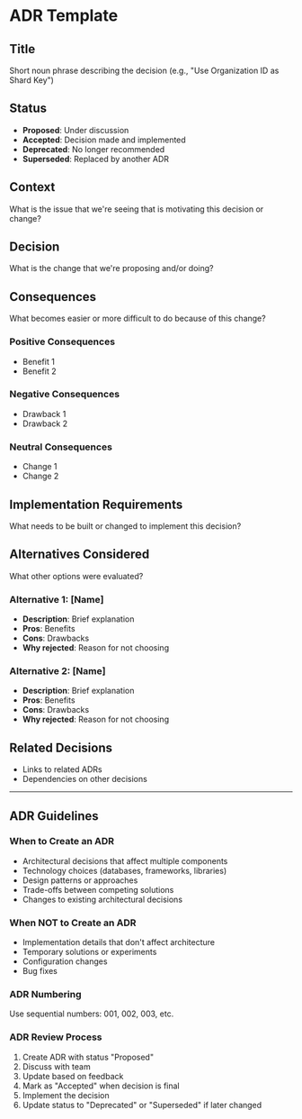 # ADR Template

## Title
Short noun phrase describing the decision (e.g., "Use Organization ID as Shard Key")

## Status
- **Proposed**: Under discussion
- **Accepted**: Decision made and implemented
- **Deprecated**: No longer recommended
- **Superseded**: Replaced by another ADR

## Context
What is the issue that we're seeing that is motivating this decision or change?

## Decision
What is the change that we're proposing and/or doing?

## Consequences
What becomes easier or more difficult to do because of this change?

### Positive Consequences
- Benefit 1
- Benefit 2

### Negative Consequences
- Drawback 1
- Drawback 2

### Neutral Consequences
- Change 1
- Change 2

## Implementation Requirements
What needs to be built or changed to implement this decision?

## Alternatives Considered
What other options were evaluated?

### Alternative 1: [Name]
- **Description**: Brief explanation
- **Pros**: Benefits
- **Cons**: Drawbacks
- **Why rejected**: Reason for not choosing

### Alternative 2: [Name]
- **Description**: Brief explanation
- **Pros**: Benefits
- **Cons**: Drawbacks
- **Why rejected**: Reason for not choosing

## Related Decisions
- Links to related ADRs
- Dependencies on other decisions

---

## ADR Guidelines

### When to Create an ADR
- Architectural decisions that affect multiple components
- Technology choices (databases, frameworks, libraries)
- Design patterns or approaches
- Trade-offs between competing solutions
- Changes to existing architectural decisions

### When NOT to Create an ADR
- Implementation details that don't affect architecture
- Temporary solutions or experiments
- Configuration changes
- Bug fixes

### ADR Numbering
Use sequential numbers: 001, 002, 003, etc.

### ADR Review Process
1. Create ADR with status "Proposed"
2. Discuss with team
3. Update based on feedback
4. Mark as "Accepted" when decision is final
5. Implement the decision
6. Update status to "Deprecated" or "Superseded" if later changed